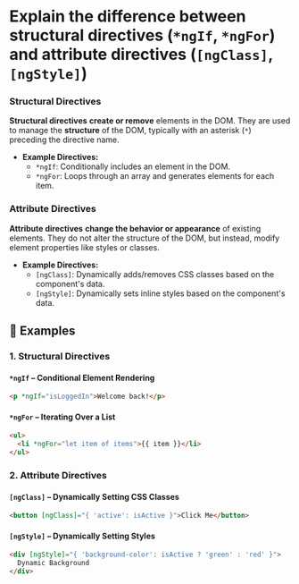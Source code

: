 # Explain the difference between **structural directives** (`*ngIf`, `*ngFor`) and **attribute directives** (`[ngClass]`, `[ngStyle]`)

### Structural Directives

**Structural directives** **create or remove** elements in the DOM. They are used to manage the **structure** of the DOM, typically with an asterisk (`*`) preceding the directive name.

- **Example Directives:**
    - `*ngIf`: Conditionally includes an element in the DOM.
    - `*ngFor`: Loops through an array and generates elements for each item.


### Attribute Directives

**Attribute directives** **change the behavior or appearance** of existing elements. They do not alter the structure of the DOM, but instead, modify element properties like styles or classes.

- **Example Directives:**
    - `[ngClass]`: Dynamically adds/removes CSS classes based on the component's data.
    - `[ngStyle]`: Dynamically sets inline styles based on the component's data.

## 🔹 Examples

### 1. **Structural Directives**

#### `*ngIf` – Conditional Element Rendering

```html
<p *ngIf="isLoggedIn">Welcome back!</p>
```

#### `*ngFor` – Iterating Over a List

```html
<ul>
  <li *ngFor="let item of items">{{ item }}</li>
</ul>
```

### 2. **Attribute Directives**

#### `[ngClass]` – Dynamically Setting CSS Classes

```html
<button [ngClass]="{ 'active': isActive }">Click Me</button>
```

#### `[ngStyle]` – Dynamically Setting Styles

```html
<div [ngStyle]="{ 'background-color': isActive ? 'green' : 'red' }">
  Dynamic Background
</div>
```